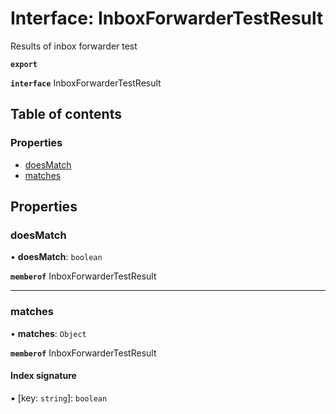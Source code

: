 # Interface: InboxForwarderTestResult

Results of inbox forwarder test

**`export`**

**`interface`** InboxForwarderTestResult

## Table of contents

### Properties

- [doesMatch](InboxForwarderTestResult.md#doesmatch)
- [matches](InboxForwarderTestResult.md#matches)

## Properties

### <a id="doesmatch" name="doesmatch"></a> doesMatch

• **doesMatch**: `boolean`

**`memberof`** InboxForwarderTestResult

___

### <a id="matches" name="matches"></a> matches

• **matches**: `Object`

**`memberof`** InboxForwarderTestResult

#### Index signature

▪ [key: `string`]: `boolean`
